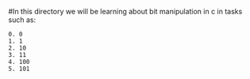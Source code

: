 #In this directory we will be learning about bit manipulation in c in tasks such as:

	0. 0
	1. 1
	2. 10
	3. 11
	4. 100
	5. 101

